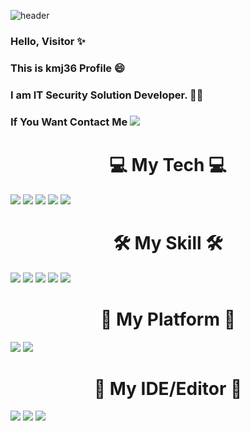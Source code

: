 ![header](https://capsule-render.vercel.app/api?type=waving&color=auto&height=300&section=header&text=kmj36%27s+Github&fontSize=100)
### Hello, Visitor ✨
### This is kmj36 Profile 😄
### I am IT Security Solution Developer. 🔐🔧
### If You Want Contact Me <a href="mailto:kmj36953695@gmail.com"><img src="https://img.shields.io/badge/kmj36953695@gmail.com-D14836?style=for-the-badge&logo=gmail&logoColor=white"/></a>

<h1 align = "center"><b> 💻 My Tech 💻 </b></h1>
<span><a href="https://en.cppreference.com/w/"><img src="https://img.shields.io/badge/c-%2300599C.svg?style=for-the-badge&logo=c&logoColor=white"/></a></span>
<span><a href="https://en.cppreference.com/w/"><img src="https://img.shields.io/badge/c++-00599C?style=for-the-badge&logo=c%2B%2B&logoColor=white%22"/></a></span>
<span><a href="https://www.python.org/"><img src="https://img.shields.io/badge/python-3670A0?style=for-the-badge&logo=python&logoColor=ffdd54"/></a></span>
<span><a href="https://go.dev/"><img src="https://img.shields.io/badge/go-%2300ADD8.svg?style=for-the-badge&logo=go&logoColor=white"/></a></span>
<span><a href="https://www.gnu.org/software/bash/"><img src="https://img.shields.io/badge/shell_script-%23121011.svg?style=for-the-badge&logo=gnu-bash&logoColor=white"/></a></span>

<h1 align = "center"><b> 🛠 My Skill 🛠 </b></h1>
<span><a href="https://aws.amazon.com/"><img src="https://img.shields.io/badge/AWS-%23FF9900.svg?style=for-the-badge&logo=amazon-aws&logoColor=white"/></a></span>
<span><a href="https://www.nginx.com/"><img src="https://img.shields.io/badge/nginx-%23009639.svg?style=for-the-badge&logo=nginx&logoColor=white"/></a></span>
<span><a href="https://www.mysql.com/"><img src="https://img.shields.io/badge/mysql-%2300f.svg?style=for-the-badge&logo=mysql&logoColor=white"/></a></span>
<span><a href="https://mariadb.org/"><img src="https://img.shields.io/badge/MariaDB-003545?style=for-the-badge&logo=mariadb&logoColor=white"/></a></span>
<span><a href="https://www.docker.com/"><img src="https://img.shields.io/badge/docker-%230db7ed.svg?style=for-the-badge&logo=docker&logoColor=white"/></a></span>

<h1 align = "center"><b> 🔡 My Platform 🔢 </b></h1>
<span><a href="https://www.microsoft.com/ko-kr/windows"><img src="https://img.shields.io/badge/Windows-0078D6?style=for-the-badge&logo=windows&logoColor=white"/></a></span>
<span><a href="https://ubuntu.com/"><img src="https://img.shields.io/badge/Ubuntu-E95420?style=for-the-badge&logo=ubuntu&logoColor=white"/></a></span>

<h1 align = "center"><b> 💬 My IDE/Editor 💬 </b></h1>
<span><a href="https://www.vim.org/"><img src="https://img.shields.io/badge/VIM-%2311AB00.svg?style=for-the-badge&logo=vim&logoColor=white"/></a></span>
<span><a href="https://code.visualstudio.com/"><img src="https://img.shields.io/badge/Visual%20Studio%20Code-0078d7.svg?style=for-the-badge&logo=visual-studio-code&logoColor=white"/></a></span>
<span><a href="https://visualstudio.microsoft.com/"><img src="https://img.shields.io/badge/Visual%20Studio-5C2D91.svg?style=for-the-badge&logo=visual-studio&logoColor=white"/></a></span>


<!--
**kmj36/kmj36** is a ✨ _special_ ✨ repository because its `README.md` (this file) appears on your GitHub profile.



Here are some ideas to get you started:

- 🔭 I’m currently working on ...
- 🌱 I’m currently learning ...
- 👯 I’m looking to collaborate on ...
- 🤔 I’m looking for help with ...
- 💬 Ask me about ...
- 📫 How to reach me: ...
- 😄 Pronouns: ...
- ⚡ Fun fact: ...
-->
